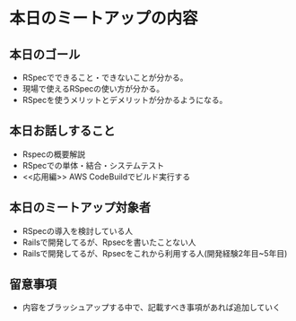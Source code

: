 # 本日のミートアップの内容
## 本日のゴール
- RSpecでできること・できないことが分かる。
- 現場で使えるRSpecの使い方が分かる。
- RSpecを使うメリットとデメリットが分かるようになる。

## 本日お話しすること
- Rspecの概要解説
- RSpecでの単体・結合・システムテスト
- <<応用編>> AWS CodeBuildでビルド実行する


## 本日のミートアップ対象者
- RSpecの導入を検討している人
- Railsで開発してるが、Rpsecを書いたことない人
- Railsで開発してるが、Rpsecをこれから利用する人(開発経験2年目~5年目)

## 留意事項
- 内容をブラッシュアップする中で、記載すべき事項があれば追加していく
